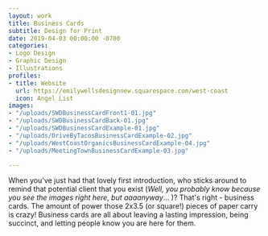 ```yaml
---
layout: work
title: Business Cards
subtitle: Design for Print
date: 2019-04-03 00:00:00 -0700
categories:
- Logo Design
- Graphic Design
- Illustrations
profiles:
- title: Website
  url: https://emilywellsdesignnew.squarespace.com/west-coast
  icon: Angel List
images:
- "/uploads/SWDBusinessCardFront1-01.jpg"
- "/uploads/SWDBusinessCardBack-01.jpg"
- "/uploads/SWDBusinessCardExample-01.jpg"
- "/uploads/DriveByTacosBusinessCardExample-02.jpg"
- "/uploads/WestCoastOrganicsBusinessCardExample-04.jpg"
- "/uploads/MeetingTownBusinessCardExample-03.jpg"

---
```

When you've just had that lovely first introduction, who sticks around to remind that potential client that you exist (_Well, you probably know because you see the images right here, but aaaanyway_... )? That's right - business cards. The amount of power those 2x3.5 (or square!) pieces of paper carry is crazy! Business cards are all about leaving a lasting impression, being succinct, and letting people know you are here for them.